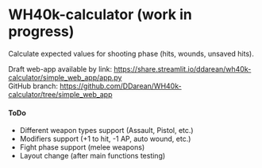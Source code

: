 # WH40k-calculator (work in progress)
  
Calculate expected values for shooting phase (hits, wounds, unsaved hits).
  
Draft web-app available by link: https://share.streamlit.io/ddarean/wh40k-calculator/simple_web_app/app.py  
GitHub branch: https://github.com/DDarean/WH40k-calculator/tree/simple_web_app
  
#### ToDo
<ul>
  <li> Different weapon types support (Assault, Pistol, etc.)
  <li> Modifiers support (+1 to hit, -1 AP, auto wound, etc.)
  <li> Fight phase support (melee weapons)
  <li> Layout change (after main functions testing)
</ul>
